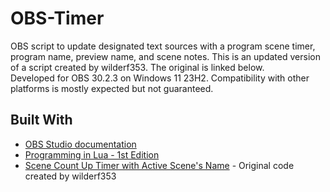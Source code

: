 # OBS-Timer

OBS script to update designated text sources with a program scene timer, program name, preview name, and scene notes.
This is an updated version of a script created by wilderf353. The original is linked below. <br>
Developed for OBS 30.2.3 on Windows 11 23H2. Compatibility with other platforms is mostly expected but not guaranteed.

## Built With

* [OBS Studio documentation](https://docs.obsproject.com/)
* [Programming in Lua - 1st Edition](https://www.lua.org/pil/contents.html)
* [Scene Count Up Timer with Active Scene's Name](https://obsproject.com/forum/resources/scene-count-up-timer-with-active-scenes-name.1374/) - Original code created by wilderf353
